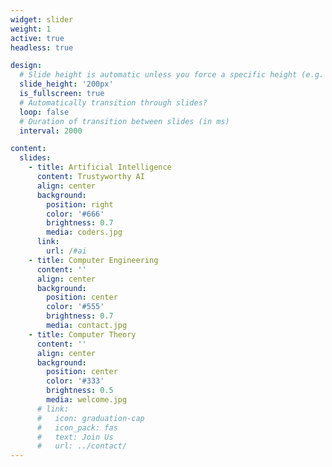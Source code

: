 ```yaml
---
widget: slider
weight: 1
active: true
headless: true

design:
  # Slide height is automatic unless you force a specific height (e.g. '400px')
  slide_height: '200px'
  is_fullscreen: true
  # Automatically transition through slides?
  loop: false
  # Duration of transition between slides (in ms)
  interval: 2000

content:
  slides:
    - title: Artificial Intelligence
      content: Trustyworthy AI
      align: center
      background:
        position: right
        color: '#666'
        brightness: 0.7
        media: coders.jpg
      link:
        url: /#ai
    - title: Computer Engineering
      content: ''
      align: center
      background:
        position: center
        color: '#555'
        brightness: 0.7
        media: contact.jpg
    - title: Computer Theory
      content: ''
      align: center
      background:
        position: center
        color: '#333'
        brightness: 0.5
        media: welcome.jpg
      # link:
      #   icon: graduation-cap
      #   icon_pack: fas
      #   text: Join Us
      #   url: ../contact/
---
```

